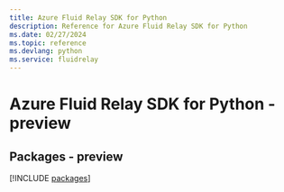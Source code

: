 ```yaml
---
title: Azure Fluid Relay SDK for Python
description: Reference for Azure Fluid Relay SDK for Python
ms.date: 02/27/2024
ms.topic: reference
ms.devlang: python
ms.service: fluidrelay
---
```

# Azure Fluid Relay SDK for Python - preview
## Packages - preview
[!INCLUDE [packages](fluid-relay-index.md)]